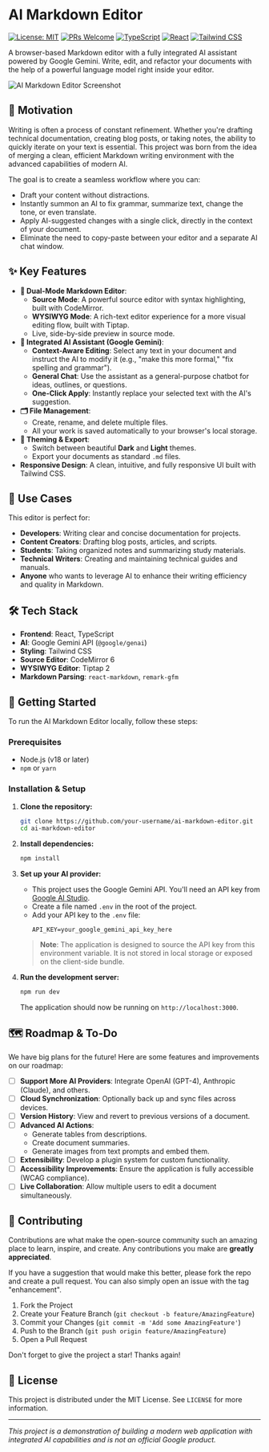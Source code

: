 
# AI Markdown Editor

[![License: MIT](https://img.shields.io/badge/License-MIT-yellow.svg)](https://opensource.org/licenses/MIT)
[![PRs Welcome](https://img.shields.io/badge/PRs-welcome-brightgreen.svg?style=flat-square)](http://makeapullrequest.com)
[![TypeScript](https://img.shields.io/badge/--typescript?logo=typescript&color=3178C6)](https://www.typescriptlang.org/)
[![React](https://img.shields.io/badge/--react?logo=react&color=61DAFB)](https://reactjs.org/)
[![Tailwind CSS](https://img.shields.io/badge/--tailwindcss?logo=tailwind-css&color=06B6D4)](https://tailwindcss.com/)

A browser-based Markdown editor with a fully integrated AI assistant powered by Google Gemini. Write, edit, and refactor your documents with the help of a powerful language model right inside your editor.

![AI Markdown Editor Screenshot](https://storage.googleapis.com/aistudio-hosting/generative-ai-studio/assets/readme/ai-markdown-editor-screenshot.png)

## 🚀 Motivation

Writing is often a process of constant refinement. Whether you're drafting technical documentation, creating blog posts, or taking notes, the ability to quickly iterate on your text is essential. This project was born from the idea of merging a clean, efficient Markdown writing environment with the advanced capabilities of modern AI.

The goal is to create a seamless workflow where you can:
-   Draft your content without distractions.
-   Instantly summon an AI to fix grammar, summarize text, change the tone, or even translate.
-   Apply AI-suggested changes with a single click, directly in the context of your document.
-   Eliminate the need to copy-paste between your editor and a separate AI chat window.

## ✨ Key Features

-   **📝 Dual-Mode Markdown Editor**:
    -   **Source Mode**: A powerful source editor with syntax highlighting, built with CodeMirror.
    -   **WYSIWYG Mode**: A rich-text editor experience for a more visual editing flow, built with Tiptap.
    -   Live, side-by-side preview in source mode.
-   **🤖 Integrated AI Assistant (Google Gemini)**:
    -   **Context-Aware Editing**: Select any text in your document and instruct the AI to modify it (e.g., "make this more formal," "fix spelling and grammar").
    -   **General Chat**: Use the assistant as a general-purpose chatbot for ideas, outlines, or questions.
    -   **One-Click Apply**: Instantly replace your selected text with the AI's suggestion.
-   **🗂️ File Management**:
    -   Create, rename, and delete multiple files.
    -   All your work is saved automatically to your browser's local storage.
-   **🎨 Theming & Export**:
    -   Switch between beautiful **Dark** and **Light** themes.
    -   Export your documents as standard `.md` files.
-   **Responsive Design**: A clean, intuitive, and fully responsive UI built with Tailwind CSS.

## 💼 Use Cases

This editor is perfect for:
-   **Developers**: Writing clear and concise documentation for projects.
-   **Content Creators**: Drafting blog posts, articles, and scripts.
-   **Students**: Taking organized notes and summarizing study materials.
-   **Technical Writers**: Creating and maintaining technical guides and manuals.
-   **Anyone** who wants to leverage AI to enhance their writing efficiency and quality in Markdown.

## 🛠️ Tech Stack

-   **Frontend**: React, TypeScript
-   **AI**: Google Gemini API (`@google/genai`)
-   **Styling**: Tailwind CSS
-   **Source Editor**: CodeMirror 6
-   **WYSIWYG Editor**: Tiptap 2
-   **Markdown Parsing**: `react-markdown`, `remark-gfm`

## 🏁 Getting Started

To run the AI Markdown Editor locally, follow these steps:

### Prerequisites

-   Node.js (v18 or later)
-   `npm` or `yarn`

### Installation & Setup

1.  **Clone the repository:**
    ```bash
    git clone https://github.com/your-username/ai-markdown-editor.git
    cd ai-markdown-editor
    ```

2.  **Install dependencies:**
    ```bash
    npm install
    ```

3.  **Set up your AI provider:**
    -   This project uses the Google Gemini API. You'll need an API key from [Google AI Studio](https://aistudio.google.com/app/apikey).
    -   Create a file named `.env` in the root of the project.
    -   Add your API key to the `.env` file:
        ```env
        API_KEY=your_google_gemini_api_key_here
        ```
    > **Note**: The application is designed to source the API key from this environment variable. It is not stored in local storage or exposed on the client-side bundle.

4.  **Run the development server:**
    ```bash
    npm run dev
    ```
    The application should now be running on `http://localhost:3000`.

## 🗺️ Roadmap & To-Do

We have big plans for the future! Here are some features and improvements on our roadmap:

-   [ ] **Support More AI Providers**: Integrate OpenAI (GPT-4), Anthropic (Claude), and others.
-   [ ] **Cloud Synchronization**: Optionally back up and sync files across devices.
-   [ ] **Version History**: View and revert to previous versions of a document.
-   [ ] **Advanced AI Actions**:
    -   Generate tables from descriptions.
    -   Create document summaries.
    -   Generate images from text prompts and embed them.
-   [ ] **Extensibility**: Develop a plugin system for custom functionality.
-   [ ] **Accessibility Improvements**: Ensure the application is fully accessible (WCAG compliance).
-   [ ] **Live Collaboration**: Allow multiple users to edit a document simultaneously.

## 🤝 Contributing

Contributions are what make the open-source community such an amazing place to learn, inspire, and create. Any contributions you make are **greatly appreciated**.

If you have a suggestion that would make this better, please fork the repo and create a pull request. You can also simply open an issue with the tag "enhancement".

1.  Fork the Project
2.  Create your Feature Branch (`git checkout -b feature/AmazingFeature`)
3.  Commit your Changes (`git commit -m 'Add some AmazingFeature'`)
4.  Push to the Branch (`git push origin feature/AmazingFeature`)
5.  Open a Pull Request

Don't forget to give the project a star! Thanks again!

## 📄 License

This project is distributed under the MIT License. See `LICENSE` for more information.

---

_This project is a demonstration of building a modern web application with integrated AI capabilities and is not an official Google product._
